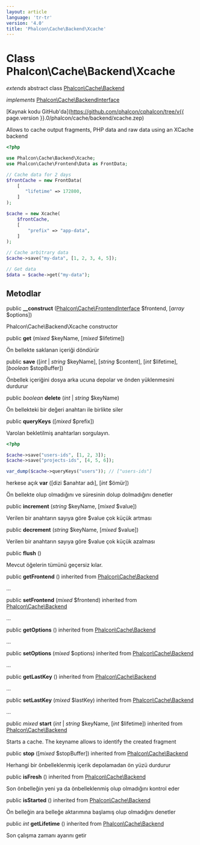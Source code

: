 ```yaml
---
layout: article
language: 'tr-tr'
version: '4.0'
title: 'Phalcon\Cache\Backend\Xcache'
---
```

# Class **Phalcon\Cache\Backend\Xcache**

*extends* abstract class [Phalcon\Cache\Backend](Phalcon_Cache_Backend)

*implements* [Phalcon\Cache\BackendInterface](Phalcon_Cache_BackendInterface)

[Kaynak kodu GitHub'da](https://github.com/phalcon/cphalcon/tree/v{{ page.version }}.0/phalcon/cache/backend/xcache.zep)

Allows to cache output fragments, PHP data and raw data using an XCache backend

```php
<?php

use Phalcon\Cache\Backend\Xcache;
use Phalcon\Cache\Frontend\Data as FrontData;

// Cache data for 2 days
$frontCache = new FrontData(
    [
       "lifetime" => 172800,
    ]
);

$cache = new Xcache(
    $frontCache,
    [
        "prefix" => "app-data",
    ]
);

// Cache arbitrary data
$cache->save("my-data", [1, 2, 3, 4, 5]);

// Get data
$data = $cache->get("my-data");

```

## Metodlar

public **__construct** ([Phalcon\Cache\FrontendInterface](Phalcon_Cache_FrontendInterface) $frontend, [*array* $options])

Phalcon\Cache\Backend\Xcache constructor

public **get** (*mixed* $keyName, [*mixed* $lifetime])

Ön bellekte saklanan içeriği döndürür

public **save** ([*int* | *string* $keyName], [*string* $content], [*int* $lifetime], [*boolean* $stopBuffer])

Önbellek içeriğini dosya arka ucuna depolar ve önden yüklenmesini durdurur

public *boolean* **delete** (*int* | *string* $keyName)

Ön bellekteki bir değeri anahtarı ile birlikte siler

public **queryKeys** ([*mixed* $prefix])

Varolan bekletilmiş anahtarları sorgulayın.

```php
<?php

$cache->save("users-ids", [1, 2, 3]);
$cache->save("projects-ids", [4, 5, 6]);

var_dump($cache->queryKeys("users")); // ["users-ids"]

```

herkese açık **var** ([dizi</em> $anahtar adı], [*int* $ömür])

Ön bellekte olup olmadığını ve süresinin dolup dolmadığını denetler

public **increment** (*string* $keyName, [*mixed* $value])

Verilen bir anahtarın sayıya göre $value çok küçük artması

public **decrement** (*string* $keyName, [*mixed* $value])

Verilen bir anahtarın sayıya göre $value çok küçük azalması

public **flush** ()

Mevcut öğelerin tümünü geçersiz kılar.

public **getFrontend** () inherited from [Phalcon\Cache\Backend](Phalcon_Cache_Backend)

...

public **setFrontend** (*mixed* $frontend) inherited from [Phalcon\Cache\Backend](Phalcon_Cache_Backend)

...

public **getOptions** () inherited from [Phalcon\Cache\Backend](Phalcon_Cache_Backend)

...

public **setOptions** (*mixed* $options) inherited from [Phalcon\Cache\Backend](Phalcon_Cache_Backend)

...

public **getLastKey** () inherited from [Phalcon\Cache\Backend](Phalcon_Cache_Backend)

...

public **setLastKey** (*mixed* $lastKey) inherited from [Phalcon\Cache\Backend](Phalcon_Cache_Backend)

...

public *mixed* **start** (*int* | *string* $keyName, [*int* $lifetime]) inherited from [Phalcon\Cache\Backend](Phalcon_Cache_Backend)

Starts a cache. The keyname allows to identify the created fragment

public **stop** ([*mixed* $stopBuffer]) inherited from [Phalcon\Cache\Backend](Phalcon_Cache_Backend)

Herhangi bir önbelleklenmiş içerik depolamadan ön yüzü durdurur

public **isFresh** () inherited from [Phalcon\Cache\Backend](Phalcon_Cache_Backend)

Son önbelleğin yeni ya da önbelleklenmiş olup olmadığını kontrol eder

public **isStarted** () inherited from [Phalcon\Cache\Backend](Phalcon_Cache_Backend)

Ön belleğin ara belleğe aktarımına başlamış olup olmadığını denetler

public *int* **getLifetime** () inherited from [Phalcon\Cache\Backend](Phalcon_Cache_Backend)

Son çalışma zamanı ayarını getir